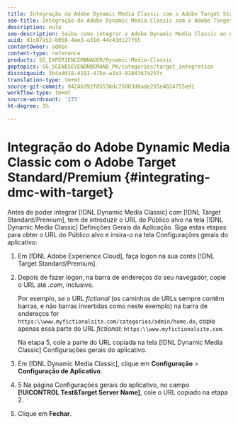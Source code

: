 ```yaml
---
title: Integração do Adobe Dynamic Media Classic com o Adobe Target Standard/Premium
seo-title: Integração do Adobe Dynamic Media Classic com o Adobe Target Standard/Premium
description: nulo
seo-description: Saiba como integrar o Adobe Dynamic Media Classic ao Adobe Target Standard/Premium.
uuid: d1c07a52-b058-4ae3-a31d-44c43dc27f65
contentOwner: admin
content-type: reference
products: SG_EXPERIENCEMANAGER/Dynamic-Media-Classic
geptopics: SG_SCENESEVENONDEMAND_PK/categories/target_integration
discoiquuid: 3b4add18-4191-475e-a3a3-0184367a25fc
translation-type: tm+mt
source-git-commit: 9424b392f85536dc75083d0ade255e4824755ed1
workflow-type: tm+mt
source-wordcount: '173'
ht-degree: 1%

---
```



# Integração do Adobe Dynamic Media Classic com o Adobe Target Standard/Premium {#integrating-dmc-with-target}

Antes de poder integrar [!DNL Dynamic Media Classic] com [!DNL Target Standard/Premium], tem de introduzir o URL do Público alvo na tela [!DNL Dynamic Media Classic] Definições Gerais da Aplicação. Siga estas etapas para obter o URL do Público alvo e insira-o na tela Configurações gerais do aplicativo:

1. Em [!DNL Adobe Experience Cloud], faça logon na sua conta [!DNL Target Standard/Premium].
1. Depois de fazer logon, na barra de endereços do seu navegador, copie o URL até *.com*, inclusive.

   Por exemplo, se o URL *fictional* (os caminhos de URLs sempre contêm barras, e não barras invertidas como neste exemplo) na barra de endereços for `https:\\www.myfictionalsite.com/categories/admin/home.do`, copie apenas essa parte do URL *fictional*: `https:\\www.myfictionalsite.com`.

   Na etapa 5, cole a parte do URL copiada na tela [!DNL Dynamic Media Classic] Configurações gerais do aplicativo.

1. Em [!DNL Dynamic Media Classic], clique em **Configuração** > **Configuração de Aplicativo**.
1. 5 Na página Configurações gerais do aplicativo, no campo **[!UICONTROL Test&Target Server Name]**, cole o URL copiado na etapa 2.
1. Clique em **Fechar**.


